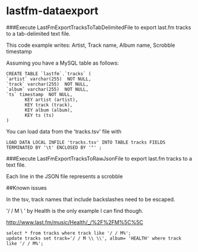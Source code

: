 lastfm-dataexport
=================
###Execute LastFmExportTracksToTabDelimitedFile to export last.fm tracks to a tab-delimited text file.

This code example writes:
    Artist,
    Track name,
    Album name,
    Scrobble timestamp

Assuming you have a MySQL table as follows:

    CREATE TABLE `lastfm`.`tracks` (
    `artist` varchar(255)  NOT NULL,
    `track` varchar(255)  NOT NULL,
    `album` varchar(255)  NOT NULL,
    `ts` timestamp  NOT NULL,
           KEY artist (artist),
           KEY track (track),
           KEY album (album),
           KEY ts (ts)
    )

You can load data from the 'tracks.tsv' file with

    LOAD DATA LOCAL INFILE 'tracks.tsv' INTO TABLE tracks FIELDS TERMINATED BY '\t' ENCLOSED BY '"' ;

###Execute LastFmExportTracksToRawJsonFile to export last.fm tracks to a text file.

Each line in the JSON file represents a scrobble


##Known issues

In the tsv, track names that include backslashes need to be escaped.

'/ / M \ \' by Health is the only example I can find though.

http://www.last.fm/music/Health/_/%2F%2FM%5C%5C


    select * from tracks where track like '/ / M%';
    update tracks set track='/ / M \\ \\', album= 'HEALTH' where track like '/ / M%';
